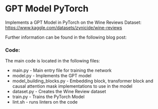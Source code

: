 # GPT Model PyTorch

Implements a GPT Model in PyTorch on the Wine Reviews Dataset: https://www.kaggle.com/datasets/zynicide/wine-reviews

Further information can be found in the following blog post:



### Code:
The main code is located in the following files:
* main.py - Main entry file for training the network
* model.py - Implements the GPT model
* model_building_blocks.py - Embedding block, transformer block and causal attention mask implementations to use in the model
* dataset.py - Creates the Wine Review dataset
* train.py - Trains the PyTorch Model
* lint.sh - runs linters on the code
